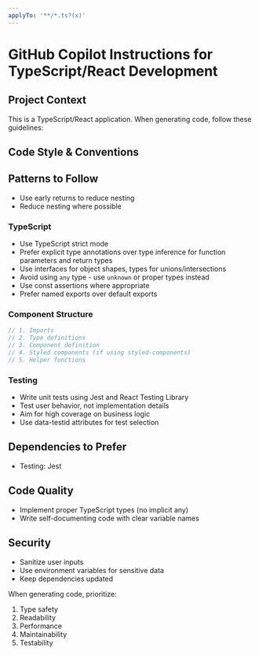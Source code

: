 ```yaml
---
applyTo: '**/*.ts?(x)'
---
```

# GitHub Copilot Instructions for TypeScript/React Development

## Project Context
This is a TypeScript/React application. When generating code, follow these guidelines:

## Code Style & Conventions

## Patterns to Follow
- Use early returns to reduce nesting
- Reduce nesting where possible

### TypeScript
- Use TypeScript strict mode
- Prefer explicit type annotations over type inference for function parameters and return types
- Use interfaces for object shapes, types for unions/intersections
- Avoid using `any` type - use `unknown` or proper types instead
- Use const assertions where appropriate
- Prefer named exports over default exports

### Component Structure
```typescript
// 1. Imports
// 2. Type definitions
// 3. Component definition
// 4. Styled components (if using styled-components)
// 5. Helper functions
```

### Testing
- Write unit tests using Jest and React Testing Library
- Test user behavior, not implementation details
- Aim for high coverage on business logic
- Use data-testid attributes for test selection

## Dependencies to Prefer
- Testing: Jest

## Code Quality
- Implement proper TypeScript types (no implicit any)
- Write self-documenting code with clear variable names

## Security
- Sanitize user inputs
- Use environment variables for sensitive data
- Keep dependencies updated

When generating code, prioritize:
1. Type safety
2. Readability
3. Performance
4. Maintainability
5. Testability